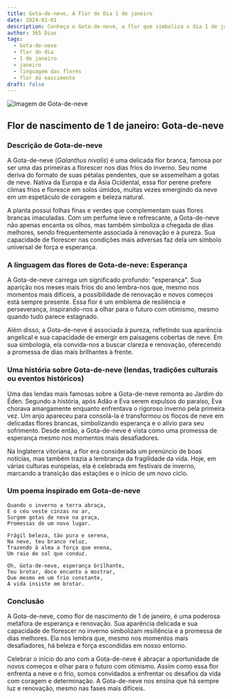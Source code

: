 ```yaml
---
title: Gota-de-neve, A Flor do Dia 1 de janeiro
date: 2024-01-01
description: Conheça o Gota-de-neve, a flor que simboliza o dia 1 de janeiro e seu significado 'Esperança'. Explore a beleza e o simbolismo desta flor encantadora.
author: 365 Dias
tags:
  - Gota-de-neve
  - flor do dia
  - 1 de janeiro
  - janeiro
  - linguagem das flores
  - flor do nascimento
draft: false
---
```


![Imagem de Gota-de-neve](https://cdn.pixabay.com/photo/2020/02/24/10/51/flower-4875870_1280.jpg#center)


## Flor de nascimento de 1 de janeiro: Gota-de-neve

### Descrição de Gota-de-neve

A Gota-de-neve (_Galanthus nivalis_) é uma delicada flor branca, famosa por ser uma das primeiras a florescer nos dias frios do inverno. Seu nome deriva do formato de suas pétalas pendentes, que se assemelham a gotas de neve. Nativa da Europa e da Ásia Ocidental, essa flor perene prefere climas frios e floresce em solos úmidos, muitas vezes emergindo da neve em um espetáculo de coragem e beleza natural.

A planta possui folhas finas e verdes que complementam suas flores brancas imaculadas. Com um perfume leve e refrescante, a Gota-de-neve não apenas encanta os olhos, mas também simboliza a chegada de dias melhores, sendo frequentemente associada à renovação e à pureza. Sua capacidade de florescer nas condições mais adversas faz dela um símbolo universal de força e esperança.

### A linguagem das flores de Gota-de-neve: Esperança

A Gota-de-neve carrega um significado profundo: "esperança". Sua aparição nos meses mais frios do ano lembra-nos que, mesmo nos momentos mais difíceis, a possibilidade de renovação e novos começos está sempre presente. Essa flor é um emblema de resiliência e perseverança, inspirando-nos a olhar para o futuro com otimismo, mesmo quando tudo parece estagnado.

Além disso, a Gota-de-neve é associada à pureza, refletindo sua aparência angelical e sua capacidade de emergir em paisagens cobertas de neve. Em sua simbologia, ela convida-nos a buscar clareza e renovação, oferecendo a promessa de dias mais brilhantes à frente.

### Uma história sobre Gota-de-neve (lendas, tradições culturais ou eventos históricos)

Uma das lendas mais famosas sobre a Gota-de-neve remonta ao Jardim do Éden. Segundo a história, após Adão e Eva serem expulsos do paraíso, Eva chorava amargamente enquanto enfrentava o rigoroso inverno pela primeira vez. Um anjo apareceu para consolá-la e transformou os flocos de neve em delicadas flores brancas, simbolizando esperança e o alívio para seu sofrimento. Desde então, a Gota-de-neve é vista como uma promessa de esperança mesmo nos momentos mais desafiadores.

Na Inglaterra vitoriana, a flor era considerada um prenúncio de boas notícias, mas também trazia a lembrança da fragilidade da vida. Hoje, em várias culturas europeias, ela é celebrada em festivais de inverno, marcando a transição das estações e o início de um novo ciclo.

### Um poema inspirado em Gota-de-neve

```
Quando o inverno a terra abraça,  
E o céu veste cinzas no ar,  
Surgem gotas de neve na praça,  
Promessas de um novo lugar.  

Frágil beleza, tão pura e serena,  
Na neve, teu branco reluz,  
Trazendo à alma a força que enena,  
Um raio de sol que conduz.  

Oh, Gota-de-neve, esperança brilhante,  
Teu brotar, doce encanto a mostrar,  
Que mesmo em um frio constante,  
A vida insiste em brotar.  
```

### Conclusão

A Gota-de-neve, como flor de nascimento de 1 de janeiro, é uma poderosa metáfora de esperança e renovação. Sua aparência delicada e sua capacidade de florescer no inverno simbolizam resiliência e a promessa de dias melhores. Ela nos lembra que, mesmo nos momentos mais desafiadores, há beleza e força escondidas em nosso entorno.

Celebrar o início do ano com a Gota-de-neve é abraçar a oportunidade de novos começos e olhar para o futuro com otimismo. Assim como essa flor enfrenta a neve e o frio, somos convidados a enfrentar os desafios da vida com coragem e determinação. A Gota-de-neve nos ensina que há sempre luz e renovação, mesmo nas fases mais difíceis.